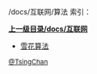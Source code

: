 /docs/互联网/算法 索引：


**[上一级目录/docs/互联网](/docs/互联网/index.md)**

- [雪花算法](/docs/互联网/算法/雪花算法.md)


<font size=2 color='grey'> [@TsingChan](http://www.9ong.com/) </font>